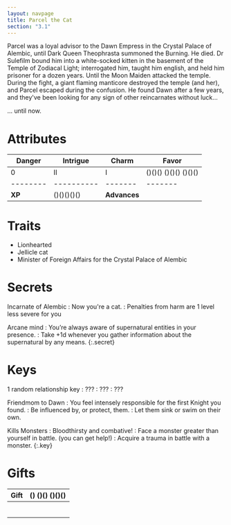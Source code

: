 ```yaml
---
layout: navpage
title: Parcel the Cat
section: "3.1"
---
```


Parcel was a loyal advisor to the Dawn Empress in the Crystal Palace of Alembic, until Dark Queen Theophrasta summoned the Burning.
He died.
Dr Sulefilm bound him into a white-socked kitten in the basement of the Temple of Zodiacal Light; interrogated him, taught him english, and held him prisoner for a dozen years.
Until the Moon Maiden attacked the temple.
During the fight, a giant flaming manticore destroyed the temple (and her), and Parcel escaped during the confusion.
He found Dawn after a few years, and they've been looking for any sign of other reincarnates without luck...

... until now.

# Attributes

| Danger | Intrigue | Charm | Favor |
|--------|----------|-------|-------|
| 0      | II       | I     | ()()() ()()() ()()() |
|--------|----------|-------|-------|
| **XP** | ()()()()() | **Advances** |       |

# Traits

* Lionhearted
* Jellicle cat
* Minister of Foreign Affairs for the Crystal Palace of Alembic

# Secrets

Incarnate of Alembic
: Now you're a cat.
  : Penalties from harm are 1 level less severe for you
  
Arcane mind
: You’re always aware of supernatural entities in your presence.
  : Take +1d whenever you gather information about the supernatural by any means.
{:.secret}



# Keys

1 random relationship key
: ???
    : ???
    : ???

Friendmom to Dawn
: You feel intensely responsible for the first Knight you found.
  : Be influenced by, or protect, them.
  : Let them sink or swim on their own.

Kills Monsters
: Bloodthirsty and combative!
  : Face a monster greater than yourself in battle. (you can get help!)
  : Acquire a trauma in battle with a monster.
{:.key}



# Gifts

| Gift | () ()() ()()() |
|------|----------------|
|      |                |
|      |                |
|      |                |
|      |                |
|      |                |
|      |                |
